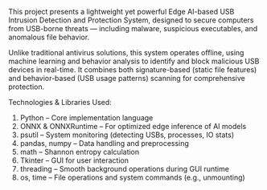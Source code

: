 This project presents a lightweight yet powerful Edge AI-based USB Intrusion Detection and Protection System, designed to secure computers from USB-borne threats — including malware, suspicious executables, and anomalous file behavior.

Unlike traditional antivirus solutions, this system operates offline, using machine learning and behavior analysis to identify and block malicious USB devices in real-time. It combines both signature-based (static file features) and behavior-based (USB usage patterns) scanning for comprehensive protection.

Technologies & Libraries Used:

1. Python – Core implementation language
2. ONNX & ONNXRuntime – For optimized edge inference of AI models
3. psutil – System monitoring (detecting USBs, processes, IO stats)
4. pandas, numpy – Data handling and preprocessing
5. math – Shannon entropy calculation
6. Tkinter – GUI for user interaction
7. threading – Smooth background operations during GUI runtime
8. os, time – File operations and system commands (e.g., unmounting)
